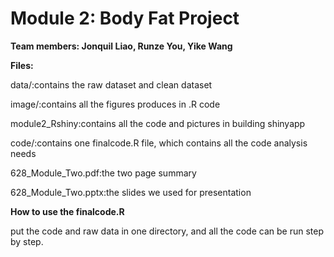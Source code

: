 # Module 2: Body Fat Project

**Team members: Jonquil Liao, Runze You, Yike Wang**

**Files:**

data/:contains the raw dataset and clean dataset

image/:contains all the figures produces in .R code

module2_Rshiny:contains all the code and pictures in building shinyapp

code/:contains one finalcode.R file, which contains all the code analysis needs

628_Module_Two.pdf:the two page summary

628_Module_Two.pptx:the slides we used for presentation

**How to use the finalcode.R**

put the code and raw data in one directory, and all the code can be run step by step.
 
